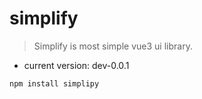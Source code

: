 # simplify

> Simplify is most simple vue3 ui library.

- current version: dev-0.0.1

`npm install simplipy`


